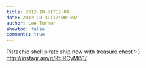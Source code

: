 ```yaml
---
title: 2012-10-31T12-00
date: 2012-10-31T12:00:09Z
author: Lee Turner
showtoc: false
comments: true
---
```


Pistachio shell pirate ship now with treasure chest :-) http://instagr.am/p/RciRCyMi51/

